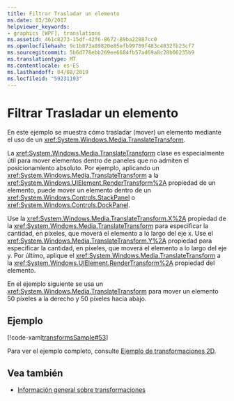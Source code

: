 ```yaml
---
title: Filtrar Trasladar un elemento
ms.date: 03/30/2017
helpviewer_keywords:
- graphics [WPF], translations
ms.assetid: 461c8273-15df-42f6-8672-89ba22887cc0
ms.openlocfilehash: 9c1b873a89820e85efb99789f483c4832fb23cf7
ms.sourcegitcommit: 5b6d778ebb269ee6684fb57ad69a8c28b06235b9
ms.translationtype: MT
ms.contentlocale: es-ES
ms.lasthandoff: 04/08/2019
ms.locfileid: "59231193"
---
```

# <a name="how-to-translate-an-element"></a>Filtrar Trasladar un elemento
En este ejemplo se muestra cómo trasladar (mover) un elemento mediante el uso de un <xref:System.Windows.Media.TranslateTransform>.  
  
 La <xref:System.Windows.Media.TranslateTransform> clase es especialmente útil para mover elementos dentro de paneles que no admiten el posicionamiento absoluto. Por ejemplo, aplicando un <xref:System.Windows.Media.TranslateTransform> a la <xref:System.Windows.UIElement.RenderTransform%2A> propiedad de un elemento, puede mover un elemento dentro de un <xref:System.Windows.Controls.StackPanel> o <xref:System.Windows.Controls.DockPanel>.  
  
 Use la <xref:System.Windows.Media.TranslateTransform.X%2A> propiedad de la <xref:System.Windows.Media.TranslateTransform> para especificar la cantidad, en píxeles, que moverá el elemento a lo largo del eje x. Use el <xref:System.Windows.Media.TranslateTransform.Y%2A> propiedad para especificar la cantidad, en píxeles, que moverá el elemento a lo largo del eje y. Por último, aplique el <xref:System.Windows.Media.TranslateTransform> a la <xref:System.Windows.UIElement.RenderTransform%2A> propiedad del elemento.  
  
 En el ejemplo siguiente se usa un <xref:System.Windows.Media.TranslateTransform> para mover un elemento 50 píxeles a la derecho y 50 píxeles hacia abajo.  
  
## <a name="example"></a>Ejemplo  
 [!code-xaml[transformsSample#53](~/samples/snippets/csharp/VS_Snippets_Wpf/transformsSample/CS/TranslateTransformExample.xaml#53)]  
  
 Para ver el ejemplo completo, consulte [Ejemplo de transformaciones 2D](https://go.microsoft.com/fwlink/?LinkID=158252).  
  
## <a name="see-also"></a>Vea también

- [Información general sobre transformaciones](transforms-overview.md)
